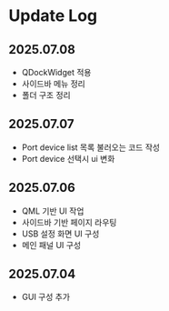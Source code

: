 # Update Log

## 2025.07.08

- QDockWidget 적용
- 사이드바 메뉴 정리
- 폴더 구조 정리

## 2025.07.07

- Port device list 목록 불러오는 코드 작성
- Port device 선택시 ui 변화

## 2025.07.06

- QML 기반 UI 작업
- 사이드바 기반 페이지 라우팅
- USB 설정 화면 UI 구성
- 메인 패널 UI 구성

## 2025.07.04

- GUI 구성 추가

